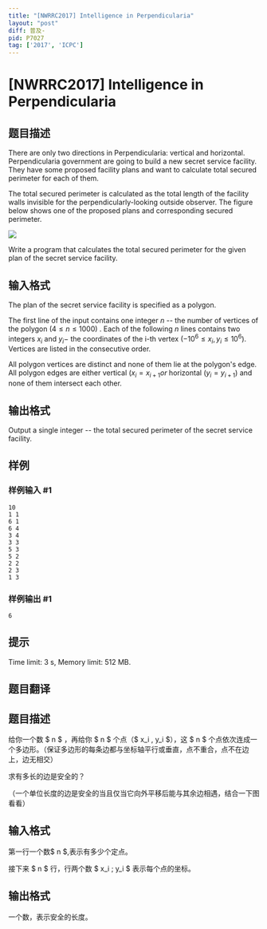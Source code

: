 ```yaml
---
title: "[NWRRC2017] Intelligence in Perpendicularia"
layout: "post"
diff: 普及-
pid: P7027
tag: ['2017', 'ICPC']
---
```

# [NWRRC2017] Intelligence in Perpendicularia
## 题目描述



There are only two directions in Perpendicularia: vertical and horizontal. Perpendicularia government are going to build a new secret service facility. They have some proposed facility plans and want to calculate total secured perimeter for each of them.

The total secured perimeter is calculated as the total length of the facility walls invisible for the perpendicularly-looking outside observer. The figure below shows one of the proposed plans and corresponding secured perimeter.

![](https://onlinejudgeimages.s3-ap-northeast-1.amazonaws.com/problem/15139/1.png)

Write a program that calculates the total secured perimeter for the given plan of the secret service facility.


## 输入格式



The plan of the secret service facility is specified as a polygon.

The first line of the input contains one integer $n$ -- the number of vertices of the polygon $(4 \le n \le 1000)$ . Each of the following $n$ lines contains two integers $x_{i}$ and $y_{i} -$ the coordinates of the i-th vertex $(−10^{6} \le x_{i}, y_{i} \le 10^{6}).$ Vertices are listed in the consecutive order.

All polygon vertices are distinct and none of them lie at the polygon's edge. All polygon edges are either vertical $(x_{i} = x_{i+1} or$ horizontal $(y_{i} = y_{i+1})$ and none of them intersect each other.


## 输出格式



Output a single integer -- the total secured perimeter of the secret service facility.


## 样例

### 样例输入 #1
```
10
1 1
6 1
6 4
3 4
3 3
5 3
5 2
2 2
2 3
1 3

```
### 样例输出 #1
```
6

```
## 提示

Time limit: 3 s, Memory limit: 512 MB. 


## 题目翻译

## 题目描述

给你一个数 $ n $ ，再给你 $ n $ 个点（$ x_i , y_i $），这 $ n $ 个点依次连成一个多边形。（保证多边形的每条边都与坐标轴平行或垂直，点不重合，点不在边上，边无相交）

求有多长的边是安全的？

（一个单位长度的边是安全的当且仅当它向外平移后能与其余边相遇，结合一下图看看）

## 输入格式

第一行一个数$ n $,表示有多少个定点。

接下来 $ n $ 行，行两个数 $ x_i \; y_i $ 表示每个点的坐标。

## 输出格式

一个数，表示安全的长度。
